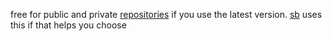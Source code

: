 free for public and private [repositories](repository.md) if you use the latest version. [sb](sb.md) uses this if that helps you choose